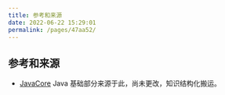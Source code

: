 ```yaml
---
title: 参考和来源
date: 2022-06-22 15:29:01
permalink: /pages/47aa52/
---
```


## 参考和来源

- [JavaCore](https://github.com/dunwu/javacore) Java 基础部分来源于此，尚未更改，知识结构化搬运。
